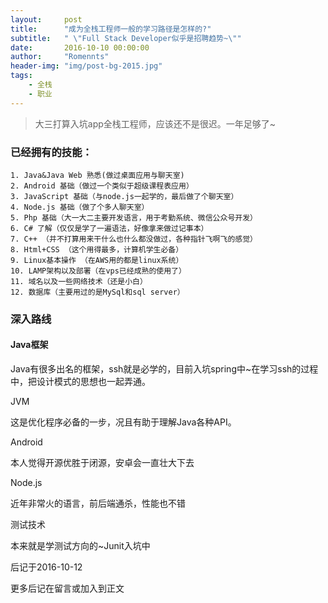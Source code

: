 ```yaml
---
layout:     post
title:      "成为全栈工程师一般的学习路径是怎样的?"
subtitle:   " \"Full Stack Developer似乎是招聘趋势~\""
date:       2016-10-10 00:00:00
author:     "Romennts"
header-img: "img/post-bg-2015.jpg"
tags:
    - 全栈
    - 职业
---
```



> 大三打算入坑app全栈工程师，应该还不是很迟。一年足够了~

### 已经拥有的技能：

```
1. Java&Java Web 熟悉(做过桌面应用与聊天室)
2. Android 基础（做过一个类似于超级课程表应用）
3. JavaScript 基础（与node.js一起学的，最后做了个聊天室）
4. Node.js 基础（做了个多人聊天室）
5. Php 基础（大一大二主要开发语言，用于考勤系统、微信公众号开发）
6. C# 了解（仅仅是学了一遍语法，好像拿来做过记事本）
7. C++ （并不打算用来干什么也什么都没做过，各种指针飞啊飞的感觉）
8. Html+CSS （这个用得最多，计算机学生必备）
9. Linux基本操作 （在AWS用的都是linux系统）
10. LAMP架构以及部署（在vps已经成熟的使用了）
11. 域名以及一些网络技术（还是小白）
12. 数据库（主要用过的是MySql和sql server）
```

### 深入路线

#### Java框架
Java有很多出名的框架，ssh就是必学的，目前入坑spring中~在学习ssh的过程中，把设计模式的思想也一起弄通。

JVM

这是优化程序必备的一步，况且有助于理解Java各种API。

Android

本人觉得开源优胜于闭源，安卓会一直壮大下去

Node.js

近年非常火的语言，前后端通杀，性能也不错

测试技术

本来就是学测试方向的~Junit入坑中


后记于2016-10-12

更多后记在留言或加入到正文
